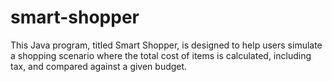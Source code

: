 # smart-shopper
This Java program, titled Smart Shopper, is designed to help users simulate a shopping scenario where the total cost of items is calculated, including tax, and compared against a given budget. 
